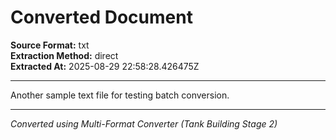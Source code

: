 # Converted Document

**Source Format:** txt  
**Extraction Method:** direct  
**Extracted At:** 2025-08-29 22:58:28.426475Z

---

Another sample text file for testing batch conversion.


---

*Converted using Multi-Format Converter (Tank Building Stage 2)*
